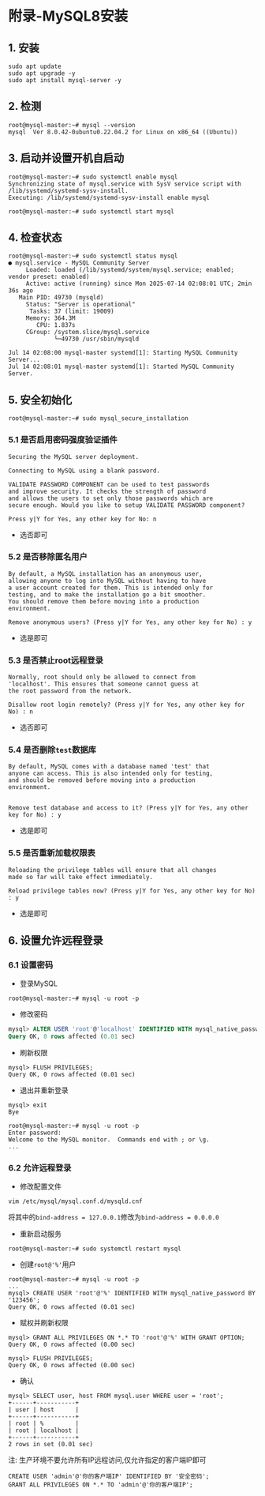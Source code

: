 # 附录-MySQL8安装

## 1. 安装

```
sudo apt update
sudo apt upgrade -y
sudo apt install mysql-server -y
```

## 2. 检测

```
root@mysql-master:~# mysql --version
mysql  Ver 8.0.42-0ubuntu0.22.04.2 for Linux on x86_64 ((Ubuntu))
```

## 3. 启动并设置开机自启动

```
root@mysql-master:~# sudo systemctl enable mysql
Synchronizing state of mysql.service with SysV service script with /lib/systemd/systemd-sysv-install.
Executing: /lib/systemd/systemd-sysv-install enable mysql
```

```
root@mysql-master:~# sudo systemctl start mysql
```

## 4. 检查状态

```
root@mysql-master:~# sudo systemctl status mysql
● mysql.service - MySQL Community Server
     Loaded: loaded (/lib/systemd/system/mysql.service; enabled; vendor preset: enabled)
     Active: active (running) since Mon 2025-07-14 02:08:01 UTC; 2min 36s ago
   Main PID: 49730 (mysqld)
     Status: "Server is operational"
      Tasks: 37 (limit: 19009)
     Memory: 364.3M
        CPU: 1.837s
     CGroup: /system.slice/mysql.service
             └─49730 /usr/sbin/mysqld

Jul 14 02:08:00 mysql-master systemd[1]: Starting MySQL Community Server...
Jul 14 02:08:01 mysql-master systemd[1]: Started MySQL Community Server.
```

## 5. 安全初始化

```
root@mysql-master:~# sudo mysql_secure_installation
```

### 5.1 是否启用密码强度验证插件

```
Securing the MySQL server deployment.

Connecting to MySQL using a blank password.

VALIDATE PASSWORD COMPONENT can be used to test passwords
and improve security. It checks the strength of password
and allows the users to set only those passwords which are
secure enough. Would you like to setup VALIDATE PASSWORD component?

Press y|Y for Yes, any other key for No: n
```

- 选否即可

### 5.2 是否移除匿名用户

```
By default, a MySQL installation has an anonymous user,
allowing anyone to log into MySQL without having to have
a user account created for them. This is intended only for
testing, and to make the installation go a bit smoother.
You should remove them before moving into a production
environment.

Remove anonymous users? (Press y|Y for Yes, any other key for No) : y
```

- 选是即可

### 5.3 是否禁止root远程登录

```
Normally, root should only be allowed to connect from
'localhost'. This ensures that someone cannot guess at
the root password from the network.

Disallow root login remotely? (Press y|Y for Yes, any other key for No) : n
```

- 选否即可

### 5.4 是否删除`test`数据库

```
By default, MySQL comes with a database named 'test' that
anyone can access. This is also intended only for testing,
and should be removed before moving into a production
environment.


Remove test database and access to it? (Press y|Y for Yes, any other key for No) : y
```

- 选是即可

### 5.5 是否重新加载权限表

```
Reloading the privilege tables will ensure that all changes
made so far will take effect immediately.

Reload privilege tables now? (Press y|Y for Yes, any other key for No) : y
```

- 选是即可

## 6. 设置允许远程登录

### 6.1 设置密码

- 登录MySQL

```
root@mysql-master:~# mysql -u root -p
```

- 修改密码

```SQL
mysql> ALTER USER 'root'@'localhost' IDENTIFIED WITH mysql_native_password BY '123456';
Query OK, 0 rows affected (0.01 sec)
```

- 刷新权限

```
mysql> FLUSH PRIVILEGES;
Query OK, 0 rows affected (0.01 sec)
```

- 退出并重新登录

```
mysql> exit
Bye
```

```
root@mysql-master:~# mysql -u root -p
Enter password: 
Welcome to the MySQL monitor.  Commands end with ; or \g.
...
```

### 6.2 允许远程登录

- 修改配置文件

```
vim /etc/mysql/mysql.conf.d/mysqld.cnf
```

将其中的`bind-address = 127.0.0.1`修改为`bind-address = 0.0.0.0`

- 重新启动服务

```
root@mysql-master:~# sudo systemctl restart mysql
```

- 创建`root@'%'`用户

```
root@mysql-master:~# mysql -u root -p
...
mysql> CREATE USER 'root'@'%' IDENTIFIED WITH mysql_native_password BY '123456';
Query OK, 0 rows affected (0.01 sec)
```

- 赋权并刷新权限

```
mysql> GRANT ALL PRIVILEGES ON *.* TO 'root'@'%' WITH GRANT OPTION;
Query OK, 0 rows affected (0.00 sec)
```

```
mysql> FLUSH PRIVILEGES;
Query OK, 0 rows affected (0.00 sec)
```

- 确认

```
mysql> SELECT user, host FROM mysql.user WHERE user = 'root';
+------+-----------+
| user | host      |
+------+-----------+
| root | %         |
| root | localhost |
+------+-----------+
2 rows in set (0.01 sec)
```

注: 生产环境不要允许所有IP远程访问,仅允许指定的客户端IP即可

```
CREATE USER 'admin'@'你的客户端IP' IDENTIFIED BY '安全密码';
GRANT ALL PRIVILEGES ON *.* TO 'admin'@'你的客户端IP';
```